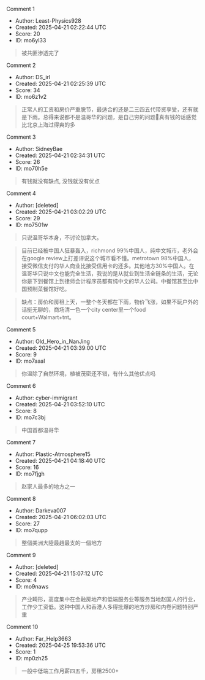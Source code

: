 Comment 1

- Author: Least-Physics928
- Created: 2025-04-21 02:22:44 UTC
- Score: 20
- ID: mo6yl33

> 被共匪渗透完了

Comment 2

- Author: DS_irl
- Created: 2025-04-21 02:25:39 UTC
- Score: 34
- ID: mo6z1v2

> 正常人的工资和房价严重脱节，最适合的还是二三四五代带资享受，还有就是下雨。总得来说都不是温哥华的问题，是自己穷的问题🤡真有钱的话感觉比北京上海过得爽的多

Comment 3

- Author: SidneyBae
- Created: 2025-04-21 02:34:31 UTC
- Score: 26
- ID: mo70h5e

> 有钱就没有缺点, 没钱就没有优点

Comment 4

- Author: [deleted]
- Created: 2025-04-21 03:02:29 UTC
- Score: 29
- ID: mo7501w

> 只说温哥华本身，不讨论加拿大。

> 目前已经被中国人狂暴轰入，richmond 99%中国人，纯中文城市，老外会在google review上打差评说这个城市看不懂。metrotown 98%中国人，接受微信支付的华人商业比接受信用卡的还多。其他地方30%中国人。在温哥华只说中文也能完全生活，我说的是从就业到生活全链条的生活，无论你是下到餐馆上到律师会计程序员都有纯中文的华人公司。中餐馆甚至比中国预制菜餐馆好吃。

> 缺点：房价和房租上天，一整个冬天都在下雨，物价飞涨，如果不玩户外的话挺无聊的，商场清一色一个city center里一个food court+Walmart+tnt。

Comment 5

- Author: Old_Hero_in_NanJing
- Created: 2025-04-21 03:39:00 UTC
- Score: 9
- ID: mo7aaal

> 你温除了自然环境，植被茂密还不错，有什么其他优点吗

Comment 6

- Author: cyber-immigrant
- Created: 2025-04-21 03:52:10 UTC
- Score: 8
- ID: mo7c3bj

> 中国首都温哥华

Comment 7

- Author: Plastic-Atmosphere15
- Created: 2025-04-21 04:18:40 UTC
- Score: 16
- ID: mo7fjgh

> 赵家人最多的地方之一

Comment 8

- Author: Darkeva007
- Created: 2025-04-21 06:02:03 UTC
- Score: 27
- ID: mo7qupp

> 整個美洲大陸最趙最支的一個地方

Comment 9

- Author: [deleted]
- Created: 2025-04-21 15:07:12 UTC
- Score: 4
- ID: mo9naws

> 产业畸形，高度集中在金融房地产和低端服务业等服务当地赵国人的行业，工作少工资低。这种中国人和香港人多得批爆的地方炒房和内卷问题特别严重

Comment 10

- Author: Far_Help3663
- Created: 2025-04-25 19:53:36 UTC
- Score: 1
- ID: mp0zh25

> 一般中低端工作月薪四五千，房租2500+
